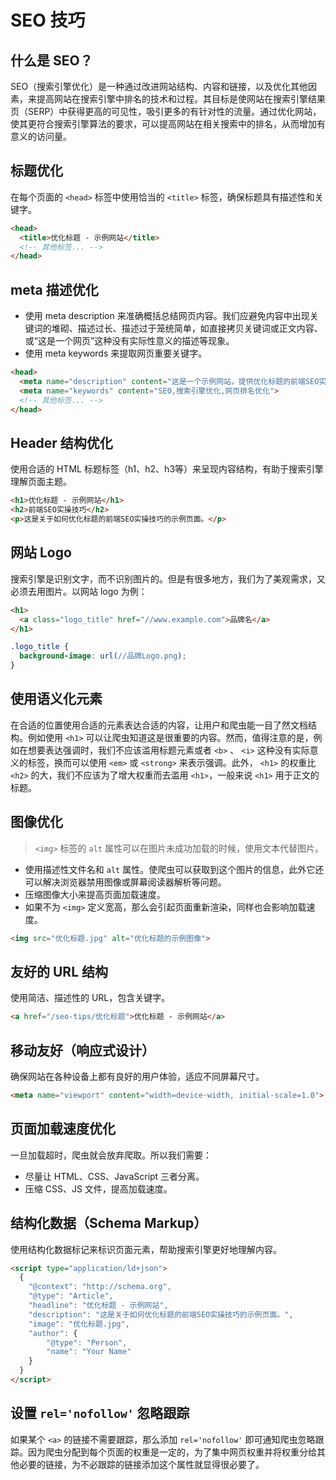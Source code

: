 # SEO 技巧

## 什么是 SEO？

SEO（搜索引擎优化）是一种通过改进网站结构、内容和链接，以及优化其他因素，来提高网站在搜索引擎中排名的技术和过程。其目标是使网站在搜索引擎结果页（SERP）中获得更高的可见性，吸引更多的有针对性的流量。通过优化网站，使其更符合搜索引擎算法的要求，可以提高网站在相关搜索中的排名，从而增加有意义的访问量。

## 标题优化

在每个页面的 `<head>` 标签中使用恰当的 `<title>` 标签，确保标题具有描述性和关键字。

```html
<head>
  <title>优化标题 - 示例网站</title>
  <!-- 其他标签... -->
</head>
```

## meta 描述优化

- 使用 meta description 来准确概括总结网页内容。我们应避免内容中出现关键词的堆砌、描述过长、描述过于笼统简单，如直接拷贝关键词或正文内容、或“这是一个网页”这种没有实际性意义的描述等现象。
- 使用 meta keywords 来提取网页重要关键字。

```html
<head>
  <meta name="description" content="这是一个示例网站，提供优化标题的前端SEO实操技巧。">
  <meta name="keywords" content="SEO,搜索引擎优化,网页排名优化">
  <!-- 其他标签... -->
</head>
```

## Header 结构优化

使用合适的 HTML 标题标签（h1、h2、h3等）来呈现内容结构，有助于搜索引擎理解页面主题。

```html
<h1>优化标题 - 示例网站</h1>
<h2>前端SEO实操技巧</h2>
<p>这是关于如何优化标题的前端SEO实操技巧的示例页面。</p>
```

## 网站 Logo

搜索引擎是识别文字，而不识别图片的。但是有很多地方，我们为了美观需求，又必须去用图片。以网站 logo 为例：

```html
<h1>
  <a class="logo_title" href="//www.example.com">品牌名</a>
</h1>
```

```css
.logo_title {
  background-image: url(//品牌Logo.png);
}
```

## 使用语义化元素

在合适的位置使用合适的元素表达合适的内容，让用户和爬虫能一目了然文档结构。例如使用 `<h1>` 可以让爬虫知道这是很重要的内容。然而，值得注意的是，例如在想要表达强调时，我们不应该滥用标题元素或者 `<b>` 、 `<i>` 这种没有实际意义的标签，换而可以使用 `<em>` 或 `<strong>` 来表示强调。此外， `<h1>` 的权重比 `<h2>` 的大，我们不应该为了增大权重而去滥用 `<h1>`，一般来说 `<h1>` 用于正文的标题。

## 图像优化

> `<img>` 标签的 `alt` 属性可以在图片未成功加载的时候，使用文本代替图片。

- 使用描述性文件名和 `alt` 属性。使爬虫可以获取到这个图片的信息，此外它还可以解决浏览器禁用图像或屏幕阅读器解析等问题。
- 压缩图像大小来提高页面加载速度。
- 如果不为 `<img>` 定义宽高，那么会引起页面重新渲染，同样也会影响加载速度。

```html
<img src="优化标题.jpg" alt="优化标题的示例图像">
```

## 友好的 URL 结构

使用简洁、描述性的 URL，包含关键字。

```html
<a href="/seo-tips/优化标题">优化标题 - 示例网站</a>
```

## 移动友好（响应式设计）

确保网站在各种设备上都有良好的用户体验，适应不同屏幕尺寸。

```html
<meta name="viewport" content="width=device-width, initial-scale=1.0">
```

## 页面加载速度优化

一旦加载超时，爬虫就会放弃爬取。所以我们需要：

- 尽量让 HTML、CSS、JavaScript 三者分离。
- 压缩 CSS、JS 文件，提高加载速度。

## 结构化数据（Schema Markup）

使用结构化数据标记来标识页面元素，帮助搜索引擎更好地理解内容。

```html
<script type="application/ld+json">
  {
    "@context": "http://schema.org",
    "@type": "Article",
    "headline": "优化标题 - 示例网站",
    "description": "这是关于如何优化标题的前端SEO实操技巧的示例页面。",
    "image": "优化标题.jpg",
    "author": {
        "@type": "Person",
        "name": "Your Name"
    }
  }
</script>
```

## 设置 `rel='nofollow'` 忽略跟踪

如果某个 `<a>` 的链接不需要跟踪，那么添加 `rel='nofollow'` 即可通知爬虫忽略跟踪。因为爬虫分配到每个页面的权重是一定的，为了集中网页权重并将权重分给其他必要的链接，为不必跟踪的链接添加这个属性就显得很必要了。
